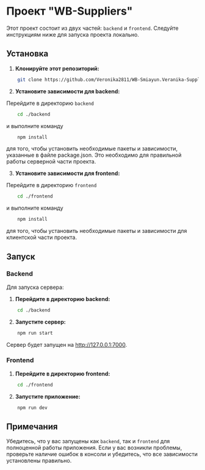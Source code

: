 # Проект "WB-Suppliers"

Этот проект состоит из двух частей: `backend` и `frontend`. Следуйте инструкциям ниже для запуска проекта локально.

## Установка

1. **Клонируйте этот репозиторий:**

```sh
    git clone https://github.com/Veronika2811/WB-Smiayun.Veranika-Suppliers.git
```

2. **Установите зависимости для backend:**

Перейдите в директорию `backend`

```sh
    cd ./backend
```

и выполните команду

```sh
    npm install
```

для того, чтобы установить необходимые пакеты и зависимости, указанные в файле package.json. Это необходимо для правильной работы серверной части проекта.

3. **Установите зависимости для frontend:**

Перейдите в директорию `frontend`

```sh
    cd ./frontend
```

и выполните команду

```sh
    npm install
```

для того, чтобы установить необходимые пакеты и зависимости для клиентской части проекта.

## Запуск

### Backend

Для запуска сервера:

1. **Перейдите в директорию backend:**

```sh
    cd ./backend
```

2. **Запустите сервер:**

```sh
    npm run start
```

Сервер будет запущен на http://127.0.0.1:7000.

### Frontend

1. **Перейдите в директорию frontend:**

```sh
    cd ./frontend
```

2. **Запустите приложение:**

```sh
    npm run dev
```

## Примечания

Убедитесь, что у вас запущены как `backend`, так и `frontend` для полноценной работы приложения.
Если у вас возникли проблемы, проверьте наличие ошибок в консоли и убедитесь, что все зависимости установлены правильно.
